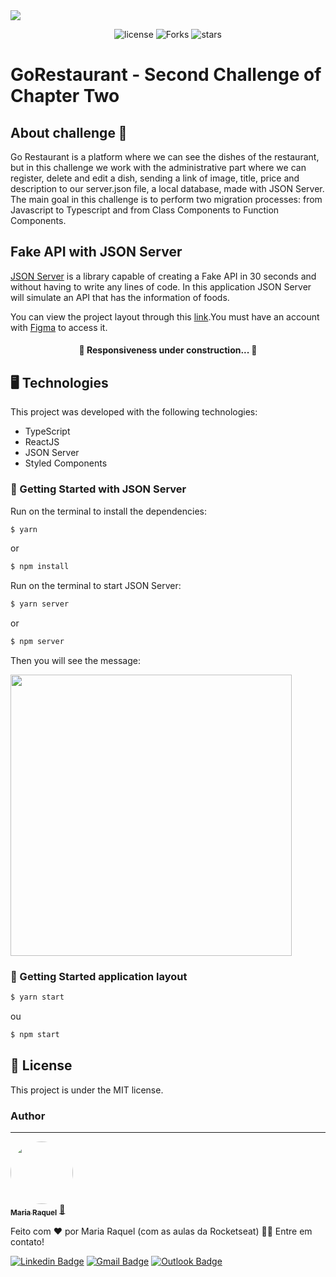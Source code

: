 <img src="https://www.notion.so/image/https%3A%2F%2Fs3-us-west-2.amazonaws.com%2Fsecure.notion-static.com%2F5d4520b6-4a30-4e39-8716-5e534a7bb5bc%2Fcover-reactjs.png?table=block&id=b9f0f025-c95b-4376-99d0-c3115f55b0f1&spaceId=08f749ff-d06d-49a8-a488-9846e081b224&width=1920&userId=&cache=v2" />

<p align='center'>
  <img src="https://img.shields.io/github/license/M-RaquelCS/goRestaurant?color=%23835afd" alt='license'/>
  <img src="https://img.shields.io/github/forks/M-RaquelCS/goRestaurant?color=%23835afd" alt='Forks'/>
  <img src="https://img.shields.io/github/stars/M-RaquelCS/goRestaurant?color=%23835afd" alt='stars'/>
</p>

# GoRestaurant - Second Challenge of Chapter Two

## About challenge 🤷
Go Restaurant is a platform where we can see the dishes of the restaurant, but in this challenge we work with the administrative part where we can register, delete and edit a dish, sending a link of image, title, price and description to our server.json file, a local database, made with JSON Server.
The main goal in this challenge is to perform two migration processes: from Javascript to Typescript and from Class Components to Function Components.

## Fake API with JSON Server
[JSON Server](https://github.com/typicode/json-server) is a library capable of creating a Fake API in 30 seconds and without having to write any lines of code. In this application JSON Server will simulate an API that has the information of foods.

You can view the project layout through this [link](https://www.figma.com/file/6X19RM9iZpghDU6JLAre9B/GoRestaurant-(Copy)?node-id=0%3A1).You must have an account with [Figma](https://figma.com) to access it.
<h4 align="center"> 
	🚧 Responsiveness under construction...  🚧
</h4>

## 🖥️ Technologies
This project was developed with the following technologies:

- TypeScript
- ReactJS
- JSON Server
- Styled Components

### 🚀 Getting Started with JSON Server

Run on the terminal to install the dependencies:
```bash
$ yarn
```
or
```bash
$ npm install
```
Run on the terminal to start JSON Server:
```bash
$ yarn server
```
or
```bash
$ npm server
```
Then you will see the message:

<img src="https://www.notion.so/image/https%3A%2F%2Fs3-us-west-2.amazonaws.com%2Fsecure.notion-static.com%2Fc36df318-fb33-4a83-9d58-8f75b9be249c%2FUntitled.png?table=block&id=f0838129-b592-423b-bb95-fdc7dc982c88&spaceId=08f749ff-d06d-49a8-a488-9846e081b224&width=1080&userId=&cache=v2" width='450px' align='center'/>

### 🚀 Getting Started application layout
```bash
$ yarn start
```
ou
```bash
$ npm start
```

## 📃 License
This project is under the MIT license.
### Author
---

<a href="https://app.rocketseat.com.br/me/m-raquel">
 <img style="border-radius: 50%;" src="https://avatars.githubusercontent.com/u/63611614?v=4" width="100px;" alt=""/>
 <br />
 <sub><b>Maria Raquel</b></sub></a> <a href="https://app.rocketseat.com.br/me/m-raquel" title="Rocketseat">🚀</a>

Feito com ❤️ por Maria Raquel (com as aulas da Rocketseat) 👋🏽 Entre em contato!

 [![Linkedin Badge](https://img.shields.io/badge/-Raquel-blue?style=flat-square&logo=Linkedin&logoColor=white&link=https://www.linkedin.com/in/maria-raquel-3b27531a5/)](https://www.linkedin.com/in/maria-raquel-3b27531a5/) [![Gmail Badge](https://img.shields.io/badge/-Raquel-c14438?style=flat-square&logo=Gmail&logoColor=white&link=mailto:raquelquequel20@gmail.com)](mailto:raquelquequel20@gmail.com) [![Outlook Badge](https://img.shields.io/badge/-Raquel-0078d4?style=flat-square&logo=microsoft-outlook&logoColor=white&link=mailto:M-Raquel@outlook.com)](mailto:M-Raquel@outlook.com)